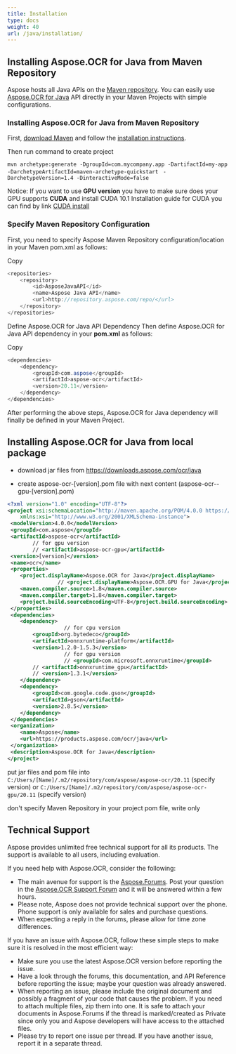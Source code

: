 ```yaml
---
title: Installation
type: docs
weight: 40
url: /java/installation/
---
```


## **Installing Aspose.OCR for Java from Maven Repository**

Aspose hosts all Java APIs on the [Maven repository](https://repository.aspose.com/webapp/#/artifacts/browse/tree/General/repo/com/aspose). You can easily use [Aspose.OCR for Java](https://repository.aspose.com/webapp/#/artifacts/browse/tree/General/repo/com/aspose/aspose-ocr) API directly in your Maven Projects with simple configurations.

### **Installing Aspose.OCR for Java from Maven Repository**
 
First, [download Maven](https://maven.apache.org/download.cgi) and follow the [installation instructions](https://maven.apache.org/install.html).

Then run command to create project

`mvn archetype:generate -DgroupId=com.mycompany.app -DartifactId=my-app -DarchetypeArtifactId=maven-archetype-quickstart `
`-DarchetypeVersion=1.4 -DinteractiveMode=false`

Notice: If you want to use **GPU version** you have to make sure does your GPU supports **CUDA** and install CUDA 10.1
Installation guide for CUDA you can find by link [CUDA install](https://docs.nvidia.com/cuda/cuda-installation-guide-microsoft-windows/index.html)

### **Specify Maven Repository Configuration**

First, you need to specify Aspose Maven Repository configuration/location in your Maven pom.xml as follows:

Copy 

```java
<repositories>
    <repository>
        <id>AsposeJavaAPI</id>
        <name>Aspose Java API</name>
        <url>http://repository.aspose.com/repo/</url>
    </repository>
</repositories>
```

Define Aspose.OCR for Java API Dependency
Then define Aspose.OCR for Java API dependency in your **pom.xml** as follows:

Copy 

```java
<dependencies>
    <dependency>
        <groupId>com.aspose</groupId>
        <artifactId>aspose-ocr</artifactId>
        <version>20.11</version>
    </dependency>
</dependencies>
```

After performing the above steps, Aspose.OCR for Java dependency will finally be defined in your Maven Project.


## **Installing Aspose.OCR for Java from local package**

 - download jar files from https://downloads.aspose.com/ocr/java

 - create aspose-ocr-[version].pom file with next content (aspose-ocr--gpu-[version].pom)

```xml
<?xml version="1.0" encoding="UTF-8"?>
<project xsi:schemaLocation="http://maven.apache.org/POM/4.0.0 https://maven.apache.org/xsd/maven-4.0.0.xsd" xmlns="http://maven.apache.org/POM/4.0.0"
    xmlns:xsi="http://www.w3.org/2001/XMLSchema-instance">
 <modelVersion>4.0.0</modelVersion>
 <groupId>com.aspose</groupId>
 <artifactId>aspose-ocr</artifactId>
        // for gpu version
        // <artifactId>aspose-ocr-gpu</artifactId>
 <version>[version]</version>
 <name>ocr</name>
 <properties>
    <project.displayName>Aspose.OCR for Java</project.displayName>
                // <project.displayName>Aspose.OCR.GPU for Java</project.displayName>
    <maven.compiler.source>1.8</maven.compiler.source>
    <maven.compiler.target>1.8</maven.compiler.target>
    <project.build.sourceEncoding>UTF-8</project.build.sourceEncoding>
 </properties>
 <dependencies>
    <dependency>
                  // for cpu version
        <groupId>org.bytedeco</groupId>
        <artifactId>onnxruntime-platform</artifactId>
        <version>1.2.0-1.5.3</version> 
                  // for gpu version
                  // <groupId>com.microsoft.onnxruntime</groupId>
        // <artifactId>onnxruntime_gpu</artifactId>
        // <version>1.3.1</version>
    </dependency>
    <dependency>
        <groupId>com.google.code.gson</groupId>
        <artifactId>gson</artifactId>
        <version>2.8.5</version>
    </dependency>
 </dependencies>
 <organization>
    <name>Aspose</name>
    <url>https://products.aspose.com/ocr/java</url>
 </organization>
 <description>Aspose.OCR for Java</description>
</project>
```

put jar files and pom file into `C:/Users/[Name]/.m2/repository/com/aspose/aspose-ocr/20.11` (specify version)
or `C:/Users/[Name]/.m2/repository/com/aspose/aspose-ocr-gpu/20.11` (specify version)

don't specify Maven Repository in your project pom file, write only <dependencies>

## **Technical Support**

Aspose provides unlimited free technical support for all its products. The support is available to all users, including evaluation.

If you need help with Aspose.OCR, consider the following:

- The main avenue for support is the [Aspose.Forums](https://forum.aspose.com/). Post your question in the [Aspose.OCR Support Forum](https://forum.aspose.com/c/ocr) and it will be answered within a few hours.
- Please note, Aspose does not provide technical support over the phone. Phone support is only available for sales and purchase questions.
- When expecting a reply in the forums, please allow for time zone differences.

If you have an issue with Aspose.OCR, follow these simple steps to make sure it is resolved in the most efficient way:

- Make sure you use the latest Aspose.OCR version before reporting the issue.
- Have a look through the forums, this documentation, and API Reference before reporting the issue; maybe your question was already answered.
- When reporting an issue, please include the original document and possibly a fragment of your code that causes the problem. If you need to attach multiple files, zip them into one. It is safe to attach your documents in Aspose.Forums if the thread is marked/created as Private since only you and Aspose developers will have access to the attached files.
- Please try to report one issue per thread. If you have another issue, report it in a separate thread.
